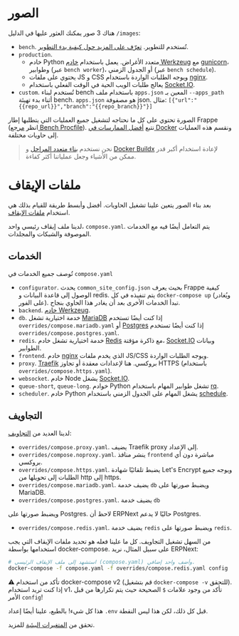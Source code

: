 # الصور

هناك 3 صور يمكنك العثور عليها في الدليل `/images`:

- `bench`. تُستخدم للتطوير. [تعرّف على المزيد حول كيفية بدء التطوير](../development/README.md).
- `production`.
  - خادم Python متعدد الأغراض. يعمل باستخدام [خادم Werkzeug](https://werkzeug.palletsprojects.com/en/2.0.x/) مع [gunicorn](https://gunicorn.org)، وطوابير (عبر `bench worker`)، أو الجدول الزمني (عبر `bench schedule`).
  - يحتوي على ملفات JS و CSS ويوجه الطلبات الواردة باستخدام [nginx](https://www.nginx.com).
  - يعالج طلبات الويب الحية في الوقت الفعلي باستخدام [Socket.IO](https://socket.io).
- `custom`. تُستخدم لبناء bench باستخدام ملف `apps.json` المعين بـ `--apps_path` أثناء بدء تهيئة bench. `apps.json` هو مصفوفة json. مثال: `[{"url":"{{repo_url}}","branch":"{{repo_branch}}"}]`

الصورة تحتوي على كل ما نحتاجه لتشغيل جميع العمليات التي يتطلبها إطار Frappe (انظر [مرجع Bench Procfile](https://frappeframework.com/docs/v14/user/en/bench/resources/bench-procfile)). نتبع [أفضل الممارسات في Docker](https://docs.docker.com/develop/develop-images/dockerfile_best-practices/#decouple-applications) ونقسم هذه العمليات إلى حاويات مختلفة.

> نحن نستخدم [بناء متعدد المراحل](https://docs.docker.com/develop/develop-images/multistage-build/) و [Docker Buildx](https://docs.docker.com/engine/reference/commandline/buildx/) لإعادة استخدام أكبر قدر ممكن من الأشياء وجعل عملياتنا أكثر كفاءة.

# ملفات الإيقاف

بعد بناء الصور يتعين علينا تشغيل الحاويات. أفضل وأبسط طريقة للقيام بذلك هي استخدام [ملفات الإيقاف](https://docs.docker.com/compose/compose-file/).

لدينا ملف إيقاف رئيسي واحد، `compose.yaml`. يتم التعامل أيضًا فيه مع الخدمات الموصوفة والشبكات والمجلدات.

## الخدمات

تُوصف جميع الخدمات في `compose.yaml`

- `configurator`. يحدث `common_site_config.json` بحيث يعرف Frappe كيفية الوصول إلى قاعدة البيانات و redis. يتم تنفيذه في كل `docker-compose up` (ويُغادر على الفور). تبدأ الخدمات الأخرى بعد أن يغادر هذا الحاوي بنجاح.
- `backend`. [خادم Werkzeug](https://werkzeug.palletsprojects.com/en/2.0.x/).
- `db`. خدمة اختيارية تشغل [MariaDB](https://mariadb.com) إذا كنت أيضًا تستخدم `overrides/compose.mariadb.yaml` أو [Postgres](https://www.postgresql.org) إذا كنت أيضًا تستخدم `overrides/compose.postgres.yaml`.
- `redis`. خدمة اختيارية تشغل خادم [Redis](https://redis.io) مع ذاكرة مؤقتة، [Socket.IO](https://socket.io) وبيانات الطوابير.
- `frontend`. خادم [nginx](https://www.nginx.com) الذي يخدم ملفات JS/CSS ويوجه الطلبات الواردة.
- `proxy`. [Traefik](https://traefik.io/traefik/) بروكسي. هنا لإعدادات معقدة أو تجاوز HTTPS (باستخدام `overrides/compose.https.yaml`).
- `websocket`. خادم Node يشغل [Socket.IO](https://socket.io).
- `queue-short`, `queue-long`. خوادم Python تشغل طوابير المهام باستخدام [rq](https://python-rq.org).
- `scheduler`. خادم Python يشغل المهام على الجدول الزمني باستخدام [schedule](https://schedule.readthedocs.io/en/stable/).

## التجاويف

لدينا العديد من [التجاويف](https://docs.docker.com/compose/extends/):

- `overrides/compose.proxy.yaml`. يضيف Traefik proxy إلى الإعداد.
- `overrides/compose.noproxy.yaml`. ينشر منافذ `frontend` مباشرة دون أي بروكسي.
- `overrides/compose.https.yaml`. يضبط تلقائيًا شهادة Let's Encrypt ويوجه جميع الطلبات إلى تحويلها من http إلى https.
- `overrides/compose.mariadb.yaml`. يضيف خدمة `db` ويضبط صورتها على MariaDB.
- `overrides/compose.postgres.yaml`. يضيف خدمة `db`

 ويضبط صورتها على Postgres. لاحظ أن ERPNext حاليًا لا يدعم Postgres.
- `overrides/compose.redis.yaml`. يضيف خدمة `redis` ويضبط صورتها على `redis`.

من السهل تشغيل التجاويف. كل ما علينا فعله هو تحديد ملفات الإيقاف التي يجب استخدامها بواسطة docker-compose. على سبيل المثال، نريد ERPNext:

```bash
# استشهد إلى ملف الإيقاف الرئيسي (compose.yaml) وأضف واحد إضافي.
docker-compose -f compose.yaml -f overrides/compose.redis.yaml config
```

⚠ تأكد من استخدام docker-compose v2 (قم بتشغيل `docker-compose -v` للتحقق). إذا كنت تريد استخدام v1، تأكد من وجود علامات `$` الصحيحة حيث يتم تكرارها من قبل الأمر `config`!

هذا كل شيء! بالطبع، علينا أيضًا إعداد `.env` قبل كل ذلك، لكن هذا ليس النقطة.

تحقق من [المتغيرات البيئية](environment-variables.md) للمزيد.